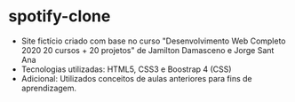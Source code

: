 # spotify-clone
- Site fictício criado com base no curso "Desenvolvimento Web Completo 2020 20 cursos + 20 projetos" de Jamilton Damasceno e Jorge Sant Ana
- Tecnologias utilizadas: HTML5, CSS3 e Boostrap 4 (CSS)
- Adicional: Utilizados conceitos de aulas anteriores para fins de aprendizagem.
